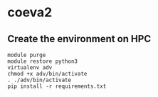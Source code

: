 # coeva2

## Create the environment on HPC


```
module purge
module restore python3
virtualenv adv
chmod +x adv/bin/activate
. ./adv/bin/activate
pip install -r requirements.txt
```